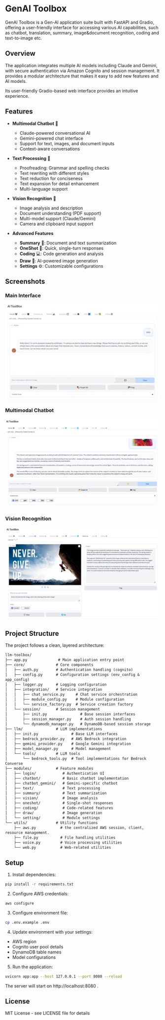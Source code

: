 # GenAI Toolbox

GenAI Toolbox is a Gen-AI application suite built with FastAPI and Gradio, offering a user-friendly interface for accessing various AI capabilities, such as chatbot, translation, summary, image&document recognition, coding and text-to-image etc.

## Overview
The application integrates multiple AI models including Claude and Gemini, with secure authentication via Amazon Cognito and session management. 
It provides a modular architecture that makes it easy to add new features and AI models.

Its user-friendly Gradio-based web interface provides an intuitive experience.

## Features

* **Multimodal Chatbot** 🤖
  - Claude-powered conversational AI
  - Gemini-powered chat interface
  - Support for text, images, and document inputs
  - Context-aware conversations

* **Text Processing** 📝
  - Proofreading: Grammar and spelling checks
  - Text rewriting with different styles
  - Text reduction for conciseness
  - Text expansion for detail enhancement
  - Multi-language support

* **Vision Recognition** 👀
  - Image analysis and description
  - Document understanding (PDF support)
  - Multi-model support (Claude/Gemini)
  - Camera and clipboard input support

* **Advanced Features**
  - **Summary** 📰: Document and text summarization
  - **OneShot** 🎯: Quick, single-turn responses
  - **Coding** 💻: Code generation and analysis
  - **Draw** 🎨: AI-powered image generation
  - **Settings** ⚙️: Customizable configurations

## Screenshots

### Main Interface
![GenAI Toolbox](/assets/screenshot.png "Web UI")

### Multimodal Chatbot
![GenAI Toolbox](/assets/screenshot_chatbot.png "Multimodal Chatbot")

### Vision Recognition
![GenAI Toolbox](/assets/screenshot_vision.png "Vision Recognition")

## Project Structure

The project follows a clean, layered architecture:

```
llm-toolbox/
├── app.py              # Main application entry point
├── core/              # Core components
│   ├── auth.py        # Authentication handling (cognito)
│   ├── config.py      # Configuration settings (env_config & app_config)
│   ├── logger.py      # Logging configuration
│   ├── integration/   # Service integration
│   │   ├── chat_service.py     # Chat service orchestration
│   │   ├── module_config.py    # Module configuration
│   │   └── service_factory.py  # Service creation factory
│   └── session/       # Session management
│       ├── init.py               # Base session interfaces
│       ├── session_manager.py    # Auth session handling
│       └── dynamodb_manager.py   # DynamoDB-based session storage
├── llm/               # LLM implementations
│   ├── init.py               # Base LLM interfaces
│   ├── bedrock_provider.py   # AWS Bedrock integration
│   ├── gemini_provider.py    # Google Gemini integration
│   ├── model_manager.py      # Model management
│   └── tools/         # LLM tools
│       └── bedrock_tools.py  # Tool implementations for Bedrock Converse
├── modules/           # Feature modules
│   ├── login/            # Authentication UI
│   ├── chatbot/          # Basic chatbot implementation
│   ├── chatbot_gemini/   # Gemini-specific chatbot
│   ├── text/             # Text processing
│   ├── summary/          # Text summarization
│   ├── vision/           # Image analysis
│   ├── oneshot/          # Single-shot responses
│   ├── coding/           # Code-related features
│   ├── draw/             # Image generation
│   └── setting/          # Module settings
└── utils/             # Utility functions
    ├── aws.py           # the centralized AWS session, client, resource management.
    ├── file.py          # File handling utilities
    ├── voice.py         # Voice processing utilities
    └── web.py           # Web-related utilities
```

## Setup

1. Install dependencies:
```bash
pip install -r requirements.txt
```

2. Configure AWS credentials:
```bash
aws configure
```

3. Configure environment file:
```bash
cp .env.example .env
```

4. Update environment with your settings:
- AWS region
- Cognito user pool details
- DynamoDB table names
- Model configurations

5. Run the application:

```bash
uvicorn app:app --host 127.0.0.1 --port 8080 --reload 
```

The server will start on http://localhost:8080 .


## License

MIT License - see LICENSE file for details
